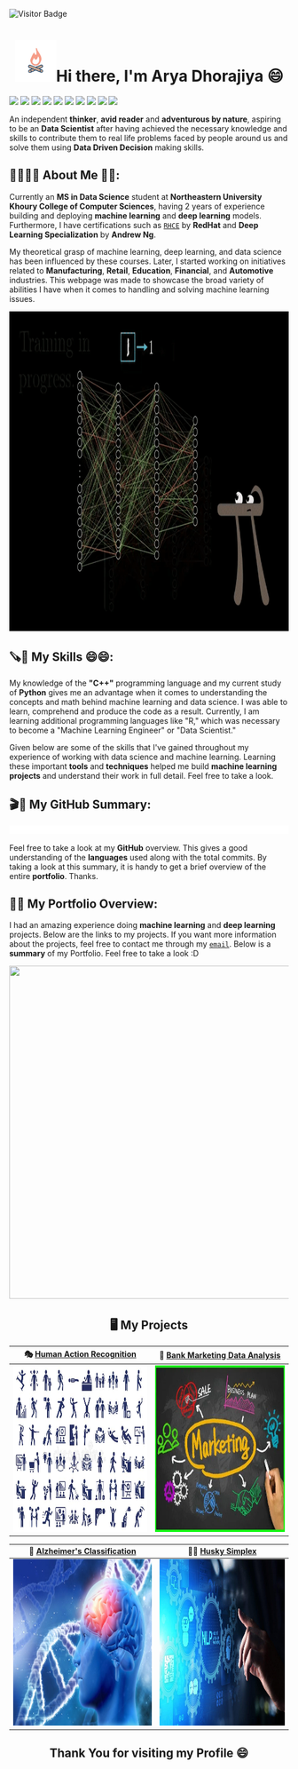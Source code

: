 ![Visitor Badge](https://visitor-badge.laobi.icu/badge?page_id=arya1234.arya1234)
<h1 align = "center"><img src="https://github.com/arya1234/arya1234/blob/main/Git_3.gif" width="75" />Hi there, I'm Arya Dhorajiya 😄</h1>

[![](https://img.shields.io/badge/LinkedIn-0077B5?style=for-the-badge&logo=linkedin&logoColor=white)](https://www.linkedin.com/in/arya-dhorajiya-33609b16a/) [![](https://img.shields.io/badge/Tableau-E97627?style=for-the-badge&logo=Tableau&logoColor=white)](https://public.tableau.com/app/profile/arya5767) [![](https://img.shields.io/badge/Kaggle-20BEFF?style=for-the-badge&logo=Kaggle&logoColor=white)](https://www.kaggle.com/aryadhorajiya)  [![](https://img.shields.io/badge/Medium-12100E?style=for-the-badge&logo=medium&logoColor=white)](https://medium.com/@arya-dhorajiya)  [![](https://img.shields.io/badge/Facebook-1877F2?style=for-the-badge&logo=facebook&logoColor=white)](https://www.facebook.com/arya.dhorajiya/) [![](https://img.shields.io/badge/Discord-7289DA?style=for-the-badge&logo=discord&logoColor=white)](https://discord.com/) [![](https://img.shields.io/badge/Zoom-2D8CFF?style=for-the-badge&logo=zoom&logoColor=white)](https://northeastern.zoom.us/account) [![](https://img.shields.io/badge/Google%20Meet-32A350?style=for-the-badge&logo=google-meet&logoColor=white)](https://meet.google.com) ![](	https://img.shields.io/badge/Slack-4A154B?style=for-the-badge&logo=slack&logoColor=white) [![](https://img.shields.io/badge/Gmail-D14836?style=for-the-badge&logo=gmail&logoColor=white)](mailto:arya.dhorajiya@gmail.com)

An independent __thinker__, __avid reader__ and __adventurous by nature__, aspiring to be an __Data Scientist__ after having achieved the necessary knowledge and skills to contribute them to real life problems faced by people around us and solve them using __Data Driven Decision__ making skills.


<h2> 👨‍🎓🙋‍♂️ About Me 💼🎒: </h2>

Currently an __MS in Data Science__ student at __Northeastern University Khoury College of Computer Sciences__, having 2 years of experience building and deploying __machine learning__ and __deep learning__ models. Furthermore, I have certifications such as [`RHCE`](https://rhtapps.redhat.com/verify?certId=210-118-394) by __RedHat__ and __Deep Learning Specialization__ by __Andrew Ng__. 

My theoretical grasp of machine learning, deep learning, and data science has been influenced by these courses. Later, I started working on initiatives related to __Manufacturing__, __Retail__, __Education__, __Financial__, and __Automotive__ industries. This webpage was made to showcase the broad variety of abilities I have when it comes to handling and solving machine learning issues.

<p align="center">
  <img width="1024" height="576" src="https://github.com/arya1234/arya1234/blob/main/gif_1.gif">
</p><!--![](https://github.com/arya1234/arya1234/blob/main/gif_1.gif)
-->
<h2>🪚🔧 My Skills 😄😄:</h2>

My knowledge of the __"C++"__ programming language and my current study of __Python__ gives me an advantage when it comes to understanding the concepts and math behind machine learning and data science. I was able to learn, comprehend and produce the code as a result. Currently, I am learning additional programming languages like "R," which was necessary to become a "Machine Learning Engineer" or "Data Scientist."

Given below are some of the skills that I've gained throughout my experience of working with data science and machine learning. Learning these important __tools__ and __techniques__ helped me build __machine learning projects__ and understand their work in full detail. Feel free to take a look.

## 🎬📠 My GitHub Summary: 

<img src = "https://github.com/arya1234/arya1234/blob/main/git_2.gif" />

Feel free to take a look at my __GitHub__ overview. This gives a good understanding of the __languages__ used along with the total commits. By taking a look at this summary, it is handy to get a brief overview of the entire __portfolio__. Thanks. 

## 💼🎒 My Portfolio Overview:

I had an amazing experience doing __machine learning__ and __deep learning__ projects. Below are the links to my projects. If you want more information about the projects, feel free to contact me through my [`email`](mailto:arya.dhorajiya@gmail.com). Below is a __summary__ of my Portfolio. Feel free to take a look :D


<p align="center">
  <img width="1000" height="600" src="https://github.com/arya1234/arya1234/blob/main/gif_4.gif">
</p>

<h2 align = "center"> 🖥 My Projects </h2> 

| 🎭 [Human Action Recognition](https://github.com/arya1234/Human_Action_Recognition)| 🏦 [Bank Marketing Data Analysis](https://github.com/arya1234/Bank-Marketing-EDA)|
| :-:| :-:| 
| [<img src = "https://github.com/arya1234/arya1234/blob/main/human_action.jpg" width = 500 height = 300/>](https://github.com/arya1234/Human_Action_Recognition)| [<img src="https://github.com/arya1234/arya1234/blob/main/bank_marketing.jpg" width = 500 height = 300/>](https://github.com/arya1234/Bank-Marketing-EDA)

| 🧠‍ [Alzheimer's Classification](https://github.com/arya1234/Alzhiemer-Classification)| 👨‍💻 [Husky Simplex](https://github.com/Sudhendra/Husky_Simplex)|
| :-:| :-:| 
| [<img src = "https://github.com/arya1234/arya1234/blob/main/alzhiemers.jpg" width = 500 height = 300/>](https://github.com/arya1234/Alzhiemer-Classification)| [<img src="https://github.com/arya1234/arya1234/blob/main/husky.jpeg" width = 500 height = 300/>](https://github.com/Sudhendra/Husky_Simplex)


<h2 align = "center"> Thank You for visiting my Profile 😄</h2> 

<!--
-->
